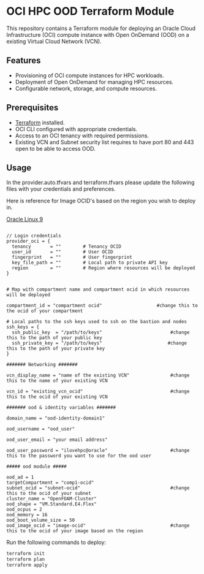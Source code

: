 # OCI HPC OOD Terraform Module

This repository contains a Terraform module for deploying an Oracle Cloud Infrastructure (OCI) compute instance with Open OnDemand (OOD) on a existing Virtual Cloud Network (VCN).

## Features

- Provisioning of OCI compute instances for HPC workloads.
- Deployment of Open OnDemand for managing HPC resources.
- Configurable network, storage, and compute resources.

## Prerequisites

- [Terraform](https://www.terraform.io/downloads.html) installed.
- OCI CLI configured with appropriate credentials.
- Access to an OCI tenancy with required permissions.
- Existing VCN and Subnet security list requires to have port 80 and 443 open to be able to access OOD.

## Usage

In the provider.auto.tfvars and terraform.tfvars please update the following files with your credentials and preferences.

Here is reference for Image OCID's based on the region you wish to deploy in.

[Oracle Linux 9](https://docs.oracle.com/en-us/iaas/images/oracle-linux-9x/oracle-linux-9-5-2025-04-16-0.htm)

```

// Login credentials
provider_oci = {
  tenancy       = ""        # Tenancy OCID
  user_id       = ""        # User OCID
  fingerprint   = ""        # User fingerprint
  key_file_path = ""        # Local path to private API key
  region        = ""        # Region where resources will be deployed
}

```

```

# Map with compartment name and compartment ocid in which resources will be deployed

compartment_id = "compartment ocid"                    #change this to the ocid of your compartment

# Local paths to the ssh keys used to ssh on the bastion and nodes
ssh_keys = {
  ssh_public_key  = "/path/to/keys"                         #change this to the path of your public key
  ssh_private_key = "/path/to/keys"                        #change this to the path of your private key
}

####### Networking #######

vcn_display_name = "name of the existing VCN"               #change this to the name of your existing VCN

vcn_id = "existing_vcn_ocid"                                #change this to the ocid of your existing VCN

####### ood & identity variables #######

domain_name = "ood-identity-domain1"

ood_username = "ood_user"

ood_user_email = "your email address"

ood_user_password = "ilovehpc@oracle"                       #change this to the password you want to use for the ood user

##### ood module #####

ood_ad = 1
targetCompartment = "comp1-ocid"
subnet_ocid = "subnet-ocid"                                 #change this to the ocid of your subnet
cluster_name = "OpenFOAM-Cluster"
ood_shape = "VM.Standard.E4.Flex"
ood_ocpus = 2
ood_memory = 16
ood_boot_volume_size = 50
ood_image_ocid = "image-ocid"                               #change this to the ocid of your image based on the region

```

Run the following commands to deploy:

```bash
terraform init
terraform plan
terraform apply
```